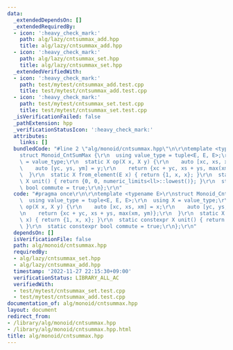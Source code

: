 ```yaml
---
data:
  _extendedDependsOn: []
  _extendedRequiredBy:
  - icon: ':heavy_check_mark:'
    path: alg/lazy/cntsummax_add.hpp
    title: alg/lazy/cntsummax_add.hpp
  - icon: ':heavy_check_mark:'
    path: alg/lazy/cntsummax_set.hpp
    title: alg/lazy/cntsummax_set.hpp
  _extendedVerifiedWith:
  - icon: ':heavy_check_mark:'
    path: test/mytest/cntsummax_add.test.cpp
    title: test/mytest/cntsummax_add.test.cpp
  - icon: ':heavy_check_mark:'
    path: test/mytest/cntsummax_set.test.cpp
    title: test/mytest/cntsummax_set.test.cpp
  _isVerificationFailed: false
  _pathExtension: hpp
  _verificationStatusIcon: ':heavy_check_mark:'
  attributes:
    links: []
  bundledCode: "#line 2 \"alg/monoid/cntsummax.hpp\"\n\r\ntemplate <typename E>\r\n\
    struct Monoid_CntSumMax {\r\n  using value_type = tuple<E, E, E>;\r\n  using X\
    \ = value_type;\r\n  static X op(X x, X y) {\r\n    auto [xc, xs, xm] = x;\r\n\
    \    auto [yc, ys, ym] = y;\r\n    return {xc + yc, xs + ys, max(xm, ym)};\r\n\
    \  }\r\n  static X from_element(E x) { return {1, x, x}; }\r\n  static constexpr\
    \ X unit() { return {0, 0, numeric_limits<ll>::lowest()}; }\r\n  static constexpr\
    \ bool commute = true;\r\n};\r\n"
  code: "#pragma once\r\n\r\ntemplate <typename E>\r\nstruct Monoid_CntSumMax {\r\n\
    \  using value_type = tuple<E, E, E>;\r\n  using X = value_type;\r\n  static X\
    \ op(X x, X y) {\r\n    auto [xc, xs, xm] = x;\r\n    auto [yc, ys, ym] = y;\r\
    \n    return {xc + yc, xs + ys, max(xm, ym)};\r\n  }\r\n  static X from_element(E\
    \ x) { return {1, x, x}; }\r\n  static constexpr X unit() { return {0, 0, numeric_limits<ll>::lowest()};\
    \ }\r\n  static constexpr bool commute = true;\r\n};\r\n"
  dependsOn: []
  isVerificationFile: false
  path: alg/monoid/cntsummax.hpp
  requiredBy:
  - alg/lazy/cntsummax_set.hpp
  - alg/lazy/cntsummax_add.hpp
  timestamp: '2022-11-27 22:15:30+09:00'
  verificationStatus: LIBRARY_ALL_AC
  verifiedWith:
  - test/mytest/cntsummax_set.test.cpp
  - test/mytest/cntsummax_add.test.cpp
documentation_of: alg/monoid/cntsummax.hpp
layout: document
redirect_from:
- /library/alg/monoid/cntsummax.hpp
- /library/alg/monoid/cntsummax.hpp.html
title: alg/monoid/cntsummax.hpp
---
```

